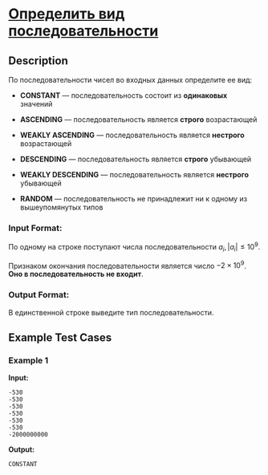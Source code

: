 # [Определить вид последовательности](link)

## Description

По последовательности чисел во входных данных определите ее вид:



- **CONSTANT** — последовательность состоит из **одинаковых** значений 

- **ASCENDING** — последовательность является **строго** возрастающей

- **WEAKLY ASCENDING** — последовательность является **нестрого** возрастающей

- **DESCENDING** — последовательность является **строго** убывающей

- **WEAKLY DESCENDING** — последовательность является **нестрого** убывающей

- **RANDOM** — последовательность не принадлежит ни к одному из вышеупомянутых типов
### Input Format:

По одному на строке поступают числа последовательности $a_i, |a_i| \leq 10^9$.


Признаком окончания последовательности является число $-2\times 10^9$. **Оно в последовательность не входит**.

### Output Format:

В единственной строке выведите тип последовательности.

## Example Test Cases

### Example 1

**Input:**
```
-530
-530
-530
-530
-530
-530
-2000000000

```

**Output:**
```
CONSTANT

```

